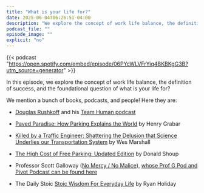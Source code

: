 ```yaml
---
title: "What is your life for?"
date: 2025-06-04T06:26:51-04:00
description: "We explore the concept of work life balance, the definition of success, and the foundational question of what is your life for?"
podcast_file: ""
episode_image: ""
explicit: "no"
---
```


{{< podcast "https://open.spotify.com/embed/episode/06PYcWLVFrYiq4BKBKgG3B?utm_source=generator" >}}

In this episode, we explore the concept of work life balance, the definition of
success, and the foundational question of what is your life for?

We mention a bunch of books, podcasts, and people! Here they are:

* [Douglas Rushkoff](https://rushkoff.com/) and his
  [Team Human podcast](https://www.teamhuman.fm/)

* [Paved Paradise: How Parking Explains the World](https://bookshop.org/p/books/paved-paradise-how-parking-explains-the-world-henry-grabar/18727296?ean=9781984881151&next=t)
by Henry Grabar

* [Killed by a Traffic Engineer: Shattering the Delusion that Science Underlies our Transportation System](https://bookshop.org/p/books/killed-by-a-traffic-engineer-shattering-the-delusion-that-science-underlies-our-transportation-system-wes-marshall/20880386?ean=9781642833300&next=t)
by Wes Marshall

* [The High Cost of Free Parking: Updated Edition](https://bookshop.org/p/books/the-high-cost-of-free-parking-updated-edition-donald-c-shoup/9781566?ean=9781932364965&next=t)
by Donald Shoup

* Professor Scott Galloway
([No Mercy / No Malice](https://www.profgalloway.com/)),
[whose Prof G Pod and Pivot Podcast can be found here](https://profgmedia.com/podcasts/)

* The Daily Stoic [Stoic Wisdom For Everyday Life](https://dailystoic.com/) by
  Ryan Holiday
